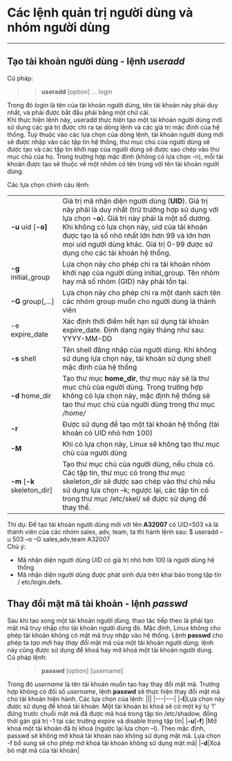 # Các lệnh quản trị người dùng và nhóm người dùng 
---
## Tạo tài khoản người dùng - lệnh _useradd_
Cú pháp:
>> __useradd__ [option] ... login

Trong đó _login_ là tên của tài khoản người dùng, tên tài khoản này phải duy nhất, và phải được bắt đầu phải bằng một chữ cái.<br>
Khi thực hiện lệnh này, useradd thực hiện tạo một tài khoản người dùng mới sử dụng các giá trị được chỉ ra tại dòng lệnh và các giá trị mặc định của hệ thống. Tuỳ thuộc vào các lựa chọn của dòng lệnh, tài khoản người dùng mới sẽ được nhập vào các tập tin hệ thống, thư mục chủ của người dùng sẽ được tạo và các tập tin khởi nạp của người dùng sẽ được sao chép vào thư mục chủ của họ. Trong trường hợp mặc định (không có lựa chọn -n), mỗi tài khoản được tạo sẽ thuộc về một nhóm có tên trùng với tên tài khoản người dùng.

Các lựa chọn chính cảu lệnh:

||| 
|----------|----|
|__-u__ uid [__-o]__ | Giá trị mã nhận diện người dùng (__UID__). Giá trị này phải là duy nhất (trừ trường hợp sử dụng với lựa chọn __-o__). Giá trị này phải là một số dương. Khi không có lựa chọn này, uid của tài khoản được tạo là số nhỏ nhất lớn hơn 99 và lớn hơn mọi uid người dùng khác. Giá trị 0-99 được sử dụng cho các tài khoản hệ thống.|
|__-g__ initial_group | Lựa chọn này cho phép chỉ ra tài khoản nhóm khởi nạp của người dùng initial_group. Tên nhóm hay mã số nhóm (GID) này phải tồn tại.|
|__-G__ group[,...] |Lựa chọn này cho phép chỉ ra một danh sách tên các nhóm group muốn cho người dùng là thành viên|
|-e expire_date |Xác định thời điểm hết hạn sử dụng tài khoản expire_date. Định dạng ngày tháng như sau: YYYY-MM-DD|
|__-s__ shell| Tên shell đăng nhập của người dùng. Khi không sử dụng lựa chọn này, tài khoản sử dụng shell mặc định của hệ thống |
|__-d__ home_dir |Tạo thư mục __home_dir__, thự mục này sẽ là thư mục chủ của người dùng. Trong trường hợp không có lựa chọn này, mặc định hệ thống sẽ tạo thư mục chủ của người dùng trong thư mục _/home/_ |
|__-r__|Được sử dụng để tạo một tài khoản hệ thống (tài khoản có UID nhỏ hơn 100)|
|__-M__ |Khi có lựa chọn này, Linux sẽ không tạo thư mục chủ của người dùng |
|__-m__ [__-k__ skeleton_dir]|Tạo thư mục chủ của người dùng, nếu chưa có. Các tập tin, thư mục có trong thư mục skeleton_dir sẽ được sao chép vào thư chủ nếu sử dụng lựa chọn –k; ngược lại, các tập tin có trong thư mục /etc/skel/ sẽ được sử dụng để thay thế. |

Thí dụ: Để tạo tài khoản người dùng mới với tên __A32007__ có UID=503 và là thành viên của
các nhóm sales, adv, team, ta thi hành lệnh sau:
$ useradd –u 503 –o –G sales,adv,team A32007<br>
Chú ý:
- Mã nhận diện người dùng UID có giá trị nhỏ hơn 100 là người dùng hệ thống
- Mã nhận diện người dùng được phát sinh dựa trên khai báo trong tập tin /
etc/login.defs.

## Thay đổi mật mã tài khoản - lệnh _passwd_

Sau khi tạo xong một tài khoản người dùng, thao tác tiếp theo là phải tạo mật mã truy nhập cho tài khoản người dùng đó. Mặc định, Linux không cho phép tài khoản không có mật mã truy nhập vào hệ thống. Lệnh __passwd__ cho phép ta _tạo mới_ hay _thay đổi_ mật mã của một tài khoản người dùng; lệnh này cũng được sử dụng để khoá hay mở khoá một tài khoản người dùng.<br>
Cú pháp lệnh:
>> __passwd__ [option] [username]

Trong đó _username_ là tên tài khoản muốn tạo hay thay đổi mật mã. Trường hợp không có
đối số _username_, lệnh __passwd__ sẽ thực hiện thay đổi mật mã cho tài khoản hiện hành.
Các lựa chọn của lệnh:
|||
|---|---|
|__-l__|Lựa chọn này được sử dụng để khoá tài khoản. Một tài khoản bị khoá sẽ có một ký tự ‘!’ đứng trước chuỗi mật mã đã được mã hoá trong tập tin /etc/shadow, đồng thời gán giá trị -1 tại các trường expire và disable trong tập tin|
|__-u__[__-f__]   |Mở khoá một tài khoản đã bị khoá (ngược lại lựa chọn –l). Theo mặc định, passwd sẽ không mở khoá tài khoản nào không sử dụng mật mã. Lựa chọn -f bổ sung sẽ cho phép mở khoá tài khoản không sử dụng mật mã|
|__-d__|Xoá bỏ mật mã của tài khoản|





